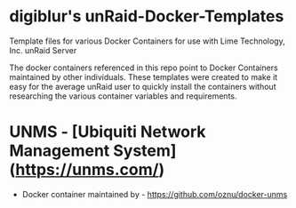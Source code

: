 # digiblur's unRaid-Docker-Templates

Template files for various Docker Containers for use with Lime Technology, Inc. unRaid Server

The docker containers referenced in this repo point to Docker Containers maintained by other individuals.  These templates were created to make it easy for the average unRaid user to quickly install the containers without researching the various container variables and requirements.

# UNMS - [Ubiquiti Network Management System] (https://unms.com/)
  - Docker container maintained by - https://github.com/oznu/docker-unms
